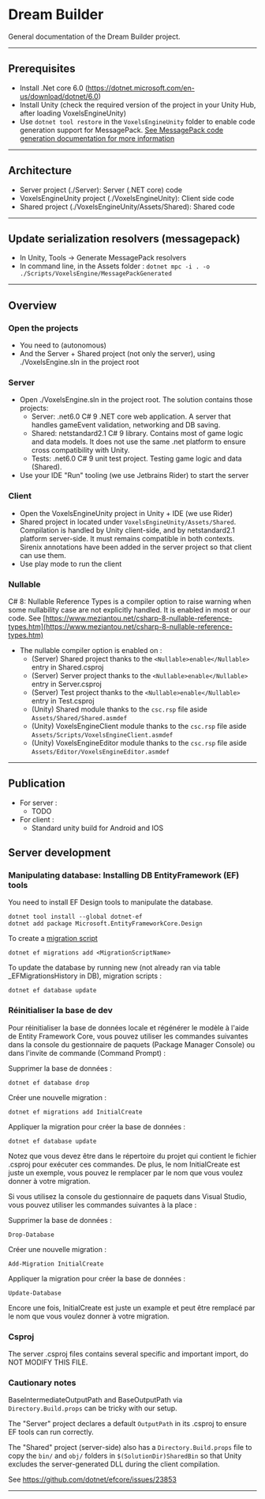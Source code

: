 # Dream Builder

General documentation of the Dream Builder project.

---

## Prerequisites

-   Install .Net core 6.0 (https://dotnet.microsoft.com/en-us/download/dotnet/6.0)
-   Install Unity (check the required version of the project in your Unity Hub, after loading VoxelsEngineUnity)
-   Use `dotnet tool restore` in the `VoxelsEngineUnity` folder to enable code generation support for
    MessagePack. [See MessagePack code generation documentation for more information](https://github.com/neuecc/MessagePack-CSharp#aot-code-generation-support-for-unityxamarin)

---

## Architecture

-   Server project (./Server): Server (.NET core) code
-   VoxelsEngineUnity project (./VoxelsEngineUnity): Client side code
-   Shared project (./VoxelsEngineUnity/Assets/Shared): Shared code

---

## Update serialization resolvers (messagepack)

-   In Unity, Tools -> Generate MessagePack resolvers
-   In command line, in the Assets folder : `dotnet mpc -i . -o ./Scripts/VoxelsEngine/MessagePackGenerated`

---

## Overview

### Open the projects

-   You need to (autonomous)
-   And the Server + Shared project (not only the server), using ./VoxelsEngine.sln in the project root

### Server

-   Open ./VoxelsEngine.sln in the project root. The solution contains those projects:
    -   Server: .net6.0 C# 9 .NET core web application. A server that handles gameEvent validation, networking
        and DB saving.
    -   Shared: netstandard2.1 C# 9 library. Contains most of game logic and data models. It does not use the same .net
        platform to ensure cross compatibility with Unity.
    -   Tests: .net6.0 C# 9 unit test project. Testing game logic and data (Shared).
-   Use your IDE "Run" tooling (we use Jetbrains Rider) to start the server

### Client

-   Open the VoxelsEngineUnity project in Unity + IDE (we use Rider)
-   Shared project in located under `VoxelsEngineUnity/Assets/Shared`. Compilation is handled by Unity client-side, and
    by netstandard2.1 platform server-side. It must remains compatible in both contexts. Sirenix annotations have been
    added in the server project so that client can use them.
-   Use play mode to run the client

### Nullable

C# 8: Nullable Reference Types is a compiler option to raise warning when some nullability case are not explicitly handled. It is enabled in most or our code.
See [https://www.meziantou.net/csharp-8-nullable-reference-types.htm](https://www.meziantou.net/csharp-8-nullable-reference-types.htm)

-   The nullable compiler option is enabled on :
    -   (Server) Shared project thanks to the `<Nullable>enable</Nullable>` entry in Shared.csproj
    -   (Server) Server project thanks to the `<Nullable>enable</Nullable>` entry in Server.csproj
    -   (Server) Test project thanks to the `<Nullable>enable</Nullable>` entry in Test.csproj
    -   (Unity) Shared module thanks to the `csc.rsp` file aside `Assets/Shared/Shared.asmdef`
    -   (Unity) VoxelsEngineClient module thanks to the `csc.rsp` file aside `Assets/Scripts/VoxelsEngineClient.asmdef`
    -   (Unity) VoxelsEngineEditor module thanks to the `csc.rsp` file aside `Assets/Editor/VoxelsEngineEditor.asmdef`

---

## Publication

-   For server :
    -   TODO
-   For client :
    -   Standard unity build for Android and IOS

## Server development

### Manipulating database: Installing DB EntityFramework (EF) tools

You need to install EF Design tools to manipulate the database.

```
dotnet tool install --global dotnet-ef
dotnet add package Microsoft.EntityFrameworkCore.Design
```

To create a [migration script](https://docs.microsoft.com/en-us/ef/core/managing-schemas/migrations/?tabs=dotnet-core-cli)

```
dotnet ef migrations add <MigrationScriptName>
```

To update the database by running new (not already ran via table \_EFMigrationsHistory in DB), migration scripts :

```
dotnet ef database update
```


### Réinitialiser la base de dev

Pour réinitialiser la base de données locale et régénérer le modèle à l'aide de Entity Framework Core, vous pouvez utiliser les commandes suivantes dans la console du gestionnaire de paquets (Package Manager Console) ou dans l'invite de commande (Command Prompt) :

Supprimer la base de données :
```shell
dotnet ef database drop
```

Créer une nouvelle migration :
```shell
dotnet ef migrations add InitialCreate
```

Appliquer la migration pour créer la base de données :
```shell
dotnet ef database update
```

Notez que vous devez être dans le répertoire du projet qui contient le fichier .csproj pour exécuter ces commandes. 
De plus, le nom InitialCreate est juste un exemple, vous pouvez le remplacer par le nom que vous voulez donner à votre migration.

Si vous utilisez la console du gestionnaire de paquets dans Visual Studio, vous pouvez utiliser les commandes suivantes à la place :

Supprimer la base de données :
```shell
Drop-Database
```

Créer une nouvelle migration :
```shell
Add-Migration InitialCreate
```

Appliquer la migration pour créer la base de données :
```shell
Update-Database
```

Encore une fois, InitialCreate est juste un example et peut être remplacé par le nom que vous voulez donner à votre migration.

### Csproj

The server .csproj files contains several specific and important import, do NOT MODIFY THIS FILE.

### Cautionary notes

BaseIntermediateOutputPath and BaseOutputPath via `Directory.Build.props` can be tricky with our setup.

The "Server" project declares a default `OutputPath` in its .csproj to ensure EF tools can run correctly.

The "Shared" project (server-side) also has a `Directory.Build.props` file to copy the `bin/` and `obj/` folders
in `$(SolutionDir)SharedBin` so that Unity excludes the server-generated DLL during the client compilation.

See https://github.com/dotnet/efcore/issues/23853

---